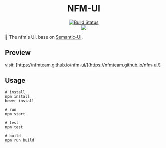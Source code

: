 <h1 align="center">NFM-UI</h1>

<p align="center">
  <a href="https://travis-ci.org/nfmteam/nfm-ui">
    <img src="https://img.shields.io/travis/nfmteam/nfm-ui.svg?style=flat-square" alt="Build Status">
  </a>
  <br>
  <a href="https://raw.githubusercontent.com/nfmteam/nfm-ui/master/.github/screenshots.png">
    <img src="https://raw.githubusercontent.com/nfmteam/nfm-ui/master/.github/screenshots.png">
  </a>
</p>

:art: The nfm's UI. base on [Semantic-UI](https://github.com/Semantic-Org/Semantic-UI).

## Preview

visit: [https://nfmteam.github.io/nfm-ui/](https://nfmteam.github.io/nfm-ui/)

## Usage

```shell
# install
npm install
bower install

# run
npm start

# test
npm test

# build
npm run build
```
